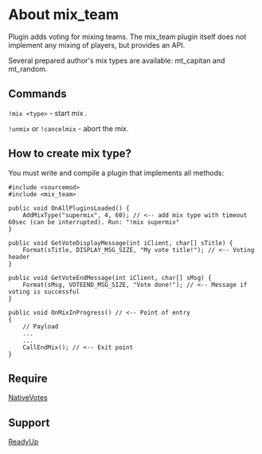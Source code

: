 # About mix_team
Plugin adds voting for mixing teams. The mix_team plugin itself does not implement any mixing of players, but provides an API. 

Several prepared author's mix types are available: mt_capitan and mt_random.

## Commands
`!mix <type>` - start mix <type>.

`!unmix` or `!cancelmix` - abort the mix.

## How to create mix type?
You must write and compile a plugin that implements all methods:
```
#include <sourcemod>
#include <mix_team>

public void OnAllPluginsLoaded() {
	AddMixType("supermix", 4, 60); // <-- add mix type with timeout 60sec (can be interrupted). Run: "!mix supermix"
}

public void GetVoteDisplayMessage(int iClient, char[] sTitle) {
	Format(sTitle, DISPLAY_MSG_SIZE, "My vote title!"); // <-- Voting header
}

public void GetVoteEndMessage(int iClient, char[] sMsg) {
	Format(sMsg, VOTEEND_MSG_SIZE, "Vote done!"); // <-- Message if voting is successful
}

public void OnMixInProgress() // <-- Point of entry
{
	// Payload
	...
	...
	CallEndMix(); // <-- Exit point
}
```

## Require
[NativeVotes](https://github.com/sapphonie/sourcemod-nativevotes-updated)

## Support
[ReadyUp](https://github.com/SirPlease/L4D2-Competitive-Rework/blob/master/addons/sourcemod/scripting/readyup.sp)
